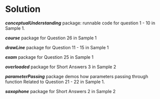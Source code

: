# Solution

**_conceptualUnderstanding_** package: runnable code for question 1 - 10 in Sample 1.

**_course_** package for Question 26 in Sample 1

**_drawLine_** package for Question 11 - 15 in Sample 1

**_exam_** package for Question 25 in Sample 1

**_overloaded_** package for Short Answers 3 in Sample 2

**_parameterPassing_** package demos how parameters passing through function Related to Question 21 - 22 in Sample 1.

**_saxophone_** package for Short Answers 2 in Sample 2 